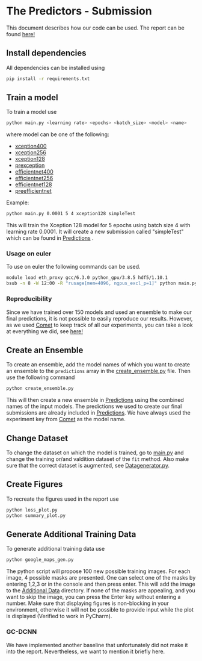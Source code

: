 # The Predictors - Submission

This document describes how our code can be used. The report can be found [here!](./report.pdf)

## Install dependencies

All dependencies can be installed using

```bash
pip install -r requirements.txt
```

## Train a model

To train a model use

```bash
python main.py <learning rate> <epochs> <batch_size> <model> <name>
```

where model can be one of the following:

* [xception400](./xception400.py)
* [xception256](./xception256.py)
* [xception128](./xception128.py)
* [prexception](./prexception.py)
* [efficientnet400](./EfficientNet400.py)
* [efficientnet256](./EfficientNet256.py)
* [efficientnet128](./EfficientNet128.py)
* [preefficientnet](./preEfficientNet.py)

Example:

```bash
python main.py 0.0001 5 4 xception128 simpleTest
```

This will train the Xception 128 model for 5 epochs using batch size 4 with learning rate 0.0001. It will create a new submission called "simpleTest" which can be found in [Predictions](./Predictions)
.

### Usage on euler

To use on euler the following commands can be used.

```bash
module load eth_proxy gcc/6.3.0 python_gpu/3.8.5 hdf5/1.10.1
bsub -n 8 -W 12:00 -R "rusage[mem=4096, ngpus_excl_p=1]" python main.py <learning rate> <epochs> <batch_size> <model> <name>
```

### Reproducibility

Since we have trained over 150 models and used an ensemble to make our final predictions, it is not possible to easily reproduce our results. However, as we used [Comet](https://www.comet.ml) to keep
track of all our experiments, you can take a look at everything we did, see [here!](https://www.comet.ml/walon1998/roadsegmentation?shareable=BsDLejxcShYvYE3OK6R1gTTMN)

## Create an Ensemble

To create an ensemble, add the model names of which you want to create an ensemble to the `predictions` array in the [create_ensemble.py](./create_ensemble.py) file. Then use the following command

```bash
python create_ensemble.py
```

This will then create a new ensemble in [Predictions](./Predictions) using the combined names of the input models. The predictions we used to create our final submissions are already included
in [Predictions](./Predictions). We have always used the experiment key from [Comet](https://www.comet.ml/walon1998/roadsegmentation?shareable=BsDLejxcShYvYE3OK6R1gTTMN) as the model name.

## Change Dataset

To change the dataset on which the model is trained, go to [main.py](./main.py) and change the training or/and valdition dataset of the `fit` method. Also make sure that the correct dataset is
augmented, see [Datagenerator.py](./Datagenerator.py).

## Create Figures

To recreate the figures used in the report use

```bash
python loss_plot.py
python summary_plot.py
```

## Generate Additional Training Data

To generate additional training data use

```bash
python google_maps_gen.py
```

The python script will propose 100 new possible training images. For each image, 4 possible masks are presented. One can select one of the masks by entering 1,2,3 or in the console and then press
enter. This will add the image to the [Additional Data](./Data/Additional_Data/) directory. If none of the masks are appealing, and you want to skip the image, you can press the Enter key without
entering a number. Make sure that displaying figures is non-blocking in your environment, otherwise it will not be possible to provide input while the plot is displayed (Verified to work in PyCharm).

### GC-DCNN
We have implemented another baseline that unfortunately did not make it into the report. Nevertheless, we want to mention it briefly here.











